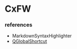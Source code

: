# CxFW

### references

- MarkdownSyntaxHighlighter
- [QGlobalShortcut](https://github.com/mitei/qglobalshortcut.git)
